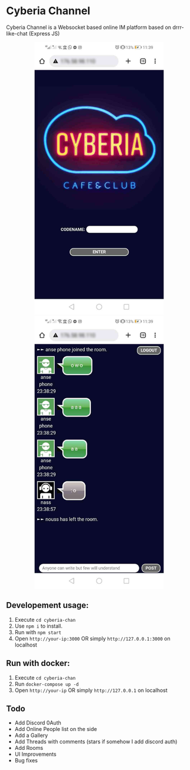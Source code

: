 # Cyberia Channel
Cyberia Channel is a Websocket based online IM platform based on drrr-like-chat (Express JS)

<p align="center">
  <img src="https://github.com/anas1412/cyberia-chan/blob/main/image1.jpg" width="350" title="image1">
  <img src="https://github.com/anas1412/cyberia-chan/blob/main/image2.jpg" width="350" alt="image2">
</p>



Developement usage:
-----

1.	Execute `cd cyberia-chan` 
2.	Use `npm i` to install.
3.	Run with `npm start`
4.	Open `http://your-ip:3000` OR simply `http://127.0.0.1:3000` on localhost

Run with docker:
-----

1.	Execute `cd cyberia-chan` 
2.	Run `docker-compose up -d`
3.	Open `http://your-ip` OR simply `http://127.0.0.1` on localhost

Todo
-----
* Add Discord 0Auth
* Add Online People list on the side
* Add a Gallery
* Add Threads with comments (stars if somehow I add discord auth)
* Add Rooms
* UI Improvements
* Bug fixes
